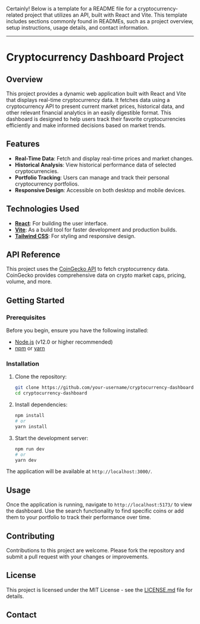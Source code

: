 Certainly! Below is a template for a README file for a cryptocurrency-related project that utilizes an API, built with React and Vite. This template includes sections commonly found in READMEs, such as a project overview, setup instructions, usage details, and contact information.

---

# Cryptocurrency Dashboard Project

## Overview

This project provides a dynamic web application built with React and Vite that displays real-time cryptocurrency data. It fetches data using a cryptocurrency API to present current market prices, historical data, and other relevant financial analytics in an easily digestible format. This dashboard is designed to help users track their favorite cryptocurrencies efficiently and make informed decisions based on market trends.

## Features

- **Real-Time Data**: Fetch and display real-time prices and market changes.
- **Historical Analysis**: View historical performance data of selected cryptocurrencies.
- **Portfolio Tracking**: Users can manage and track their personal cryptocurrency portfolios.
- **Responsive Design**: Accessible on both desktop and mobile devices.

## Technologies Used

- **[React](https://reactjs.org/)**: For building the user interface.
- **[Vite](https://vitejs.dev/)**: As a build tool for faster development and production builds.
- **[Tailwind CSS](https://tailwindcss.com/)**: For styling and responsive design.


## API Reference

This project uses the [CoinGecko API](https://www.coingecko.com/en/api) to fetch cryptocurrency data. CoinGecko provides comprehensive data on crypto market caps, pricing, volume, and more.

## Getting Started

### Prerequisites

Before you begin, ensure you have the following installed:
- [Node.js](https://nodejs.org/en/) (v12.0 or higher recommended)
- [npm](https://www.npmjs.com/) or [yarn](https://yarnpkg.com/)

### Installation

1. Clone the repository:
   ```bash
   git clone https://github.com/your-username/cryptocurrency-dashboard.git
   cd cryptocurrency-dashboard
   ```

2. Install dependencies:
   ```bash
   npm install
   # or
   yarn install
   ```

3. Start the development server:
   ```bash
   npm run dev
   # or
   yarn dev
   ```

The application will be available at `http://localhost:3000/`.

## Usage

Once the application is running, navigate to `http://localhost:5173/` to view the dashboard. Use the search functionality to find specific coins or add them to your portfolio to track their performance over time.

## Contributing

Contributions to this project are welcome. Please fork the repository and submit a pull request with your changes or improvements.

## License

This project is licensed under the MIT License - see the [LICENSE.md](LICENSE) file for details.

## Contact

